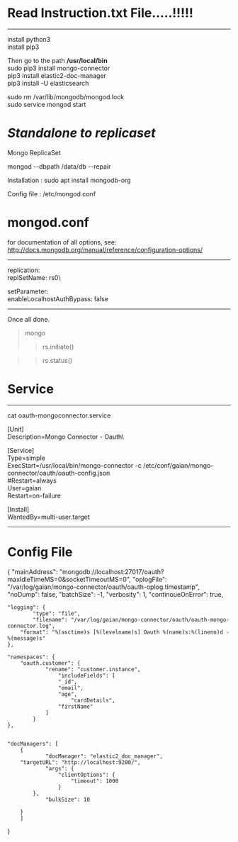 # Read Instruction.txt File.....!!!!!
---
install python3\
install pip3

Then go to the path **/usr/local/bin**\
sudo pip3 install mongo-connector\
pip3 install elastic2-doc-manager\
pip3 install -U elasticsearch

sudo rm /var/lib/mongodb/mongod.lock\
sudo service mongod start


# _Standalone to replicaset_
Mongo ReplicaSet

mongod --dbpath /data/db --repair


Installation :
sudo apt install mongodb-org

Config file : /etc/mongod.conf
 
# mongod.conf

 for documentation of all options, see:\
   http://docs.mongodb.org/manual/reference/configuration-options/

---

replication:\
   replSetName: rs0\

setParameter:\
   enableLocalhostAuthBypass: false

---
Once all done.

>mongo
>> rs.initiate()

>> rs.status()

# Service 
--- 

cat oauth-mongoconnector.service 

[Unit]\
Description=Mongo Connector - Oauth\

[Service]\
Type=simple\
ExecStart=/usr/local/bin/mongo-connector -c /etc/conf/gaian/mongo-connector/oauth/oauth-config.json\
#Restart=always\
User=gaian\
Restart=on-failure


[Install]\
WantedBy=multi-user.target

---

# Config File

{
	"mainAddress": "mongodb://localhost:27017/oauth?maxIdleTimeMS=0&socketTimeoutMS=0",
	"oplogFile": "/var/log/gaian/mongo-connector/oauth/oauth-oplog.timestamp",
	"noDump": false,
	"batchSize": -1,
	"verbosity": 1,
	"continoueOnError": true,

	"logging": {
        	"type": "file",
        	"filename": "/var/log/gaian/mongo-connector/oauth/oauth-mongo-connector.log",
		"format": "%(asctime)s [%(levelname)s] Oauth %(name)s:%(lineno)d - %(message)s"
	},

	"namespaces": {
		"oauth.customer": {
       			"rename": "customer.instance",
              		"includeFields": [
        			"_id",
        			"email",
        			"age",
                		"cardDetails",
        			"firstName"
      			]
    		}
	},


	"docManagers": [
        {
            	"docManager": "elastic2_doc_manager",
   		"targetURL": "http://localhost:9200/",
            	"args": {
              		"clientOptions": {
                		"timeout": 1000
              		}
        	},
            	"bulkSize": 10
		
        }
    	]
}

